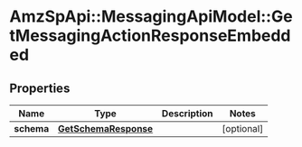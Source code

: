 # AmzSpApi::MessagingApiModel::GetMessagingActionResponseEmbedded

## Properties
Name | Type | Description | Notes
------------ | ------------- | ------------- | -------------
**schema** | [**GetSchemaResponse**](GetSchemaResponse.md) |  | [optional] 

